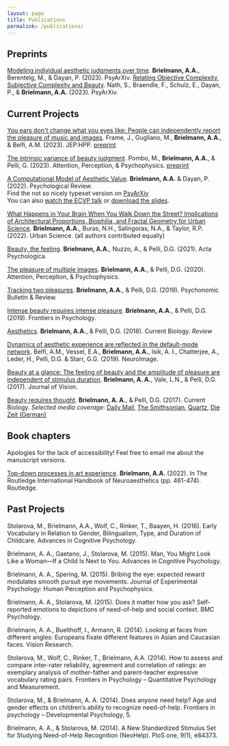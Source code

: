 ```yaml
---
layout: page
title: Publications
permalink: /publications/
---
```


## Preprints
[Modeling individual aesthetic judgments over time]([https://psyarxiv.com/nuep7/](https://osf.io/preprints/psyarxiv/b8rg5/)). **Brielmann, A.A.**, Berentelg, M., & Dayan, P. (2023). PsyArXiv.
[Relating Objective Complexity, Subjective Complexity and Beauty](https://psyarxiv.com/nuep7/). Nath, S., Braendle, F., Schulz, E., Dayan, P., & **Brielmann, A.A.** (2023). PsyArXiv.


## Current Projects
[You ears don't change what you eyes like: People can independently report the pleasure of music and images](https://psycnet.apa.org/record/2023-68634-001). Frame, J., Gugliano, M., **Brielmann, A.A.**, & Belfi, A.M. (2023). JEP:HPP. [preprint](https://psyarxiv.com/keud2/)

[The intrinsic variance of beauty judgment](https://link.springer.com/article/10.3758/s13414-023-02672-x). Pombo, M., **Brielmann, A.A.**, & Pelli, G. (2023). Attention, Perception, & Psychophysics. [preprint](https://psyarxiv.com/jm83e/)

[A Computational Model of Aesthetic Value](https://psycnet.apa.org/record/2022-78031-001). **Brielmann, A.A.** & Dayan, P. (2022). Psychological Review. <br/>
Find the not so nicely typeset version on [PsyArXiv](https://psyarxiv.com/eaqkc/)<br/>
You can also <a href="https://aenneb.github.io/files/BrielmannDayan_talk_ECVP2021_noQA.mp4" target="_blank">watch the ECVP talk</a> or <a href="https://aenneb.github.io/files/BrielmannDayan_ECVP_2021.pdf" target="_blank">download the slides</a>.

[What Happens in Your Brain When You Walk Down the Street? Implications of Architectural Proportions, Biophilia, and Fractal Geometry for Urban Science](https://www.mdpi.com/2413-8851/6/1/3). **Brielmann, A.A.**, Buras, N.H., Salingoras, N.A., & Taylor, R.P. (2022). Urban Science. (all authors contributed equally)

[Beauty, the feeling](https://www.sciencedirect.com/science/article/pii/S0001691821001153). **Brielmann, A.A.**, Nuzzo, A., & Pelli, D.G. (2021). Acta Psychologica.

[The pleasure of multiple images](https://link.springer.com/article/10.3758/s13414-020-02175-z). **Brielmann, A.A.**, & Pelli, D.G. (2020). Attention, Perception, & Psychophysics.

[Tracking two pleasures](https://link.springer.com/article/10.3758/s13423-019-01695-6). **Brielmann, A.A.**, & Pelli, D.G. (2019). Psychonomic Bulletin & Review.

[Intense beauty requires intense pleasure](https://www.frontiersin.org/articles/10.3389/fpsyg.2019.02420/full?report=reader). **Brielmann, A.A.**, & Pelli, D.G. (2019). Frontiers in Psychology.

[Aesthetics](https://www.sciencedirect.com/science/article/pii/S0960982218307668). **Brielmann, A.A.**, & Pelli, D.G. (2018). Current Biology. *Review*

[Dynamics of aesthetic experience are reflected in the default-mode network](https://www.sciencedirect.com/science/article/pii/S105381191832161X). Belfi, A.M., Vessel, E.A., **Brielmann, A.A.**, Isik, A. I., Chatterjee, A., Leder, H., Pelli, D.G. & Starr, G.G. (2019). NeuroImage.

[Beauty at a glance: The feeling of beauty and the amplitude of pleasure are independent of stimulus duration](https://jov.arvojournals.org/article.aspx?articleid=2665844). **Brielmann, A. A.**, Vale, L.N., & Pelli, D.G. (2017). Journal of Vision.

[Beauty requires thought](https://www.sciencedirect.com/science/article/pii/S096098221730427X?via%3Dihub). **Brielmann, A. A.**, & Pelli, D.G. (2017). Current Biology. 
*Selected media coverage*: [Daily Mail](https://www.dailymail.co.uk/sciencetech/article-4496370/Why-stop-pause-appreciate-beauty.html), [The Smithsonian](https://www.smithsonianmag.com/science-nature/distraction-makes-us-less-able-appreciate-beauty-180963315/), [Quartz](https://qz.com/987567/distraction-prevents-us-from-seeing-beauty/), [Die Zeit (German)](https://www.zeit.de/2017/21/psychologie-immanuel-kant-schoenheit-reflex?wt_zmc=koop.ext.zonaudev.spektrumde.feed.wie-empfinden-wir-schoenheit.bildtext.link.x&utm_medium=koop&utm_source=spektrumde_zonaudev_ext&utm_campaign=feed&utm_content=wie-empfinden-wir-schoenheit_bildtext_link_x)


## Book chapters
Apologies for the lack of accessibility! Feel free to email me about the manuscript versions.

[Top-down processes in art experience](https://www.taylorfrancis.com/chapters/edit/10.4324/9781003008675-27/top-processes-art-experience-aenne-brielmann). **Brielmann, A.A.** (2022). In The Routledge International Handbook of Neuroaesthetics (pp. 461-474). Routledge.

## Past Projects

Stolarova, M., Brielmann, A.A., Wolf, C., Rinker, T., Baayen, H. (2016). Early Vocabulary in Relation to Gender, Bilingualism, Type, and Duration of Childcare. Advances in Cognitive Psychology. 

Brielmann, A. A., Gaetano, J., Stolarova, M. (2015). Man, You Might Look Like a Woman—If a Child Is Next to You. Advances in Cognitive Psychology. 

Brielmann, A. A., Spering, M. (2015). Bribing the eye: expected reward modulates smooth pursuit eye movements. Journal of Experimental Psychology: Human Perception and Psychophysics. 

Brielmann, A. A., Stolarova, M. (2015). Does it matter how you ask? Self-reported emotions to depictions of need-of-help and social context. BMC Psychology. 

Brielmann, A. A., Buelthoff, I., Armann, R. (2014). Looking at faces from different angles: Europeans fixate different features in Asian and Caucasian faces. Vision Research. 

Stolarova, M., Wolf, C., Rinker, T., Brielmann, A.A. (2014). How to assess and compare inter-rater reliability, agreement and correlation of ratings: an exemplary analysis of mother-father and parent-teacher expressive vocabulary rating pairs. Frontiers in Psychology – Quantitative Psychology and Measurement. 

Stolarova, M., & Brielmann, A. A. (2014). Does anyone need help? Age and gender effects on children’s ability to recognize need-of-help. Frontiers in psychology – Developmental Psychology, 5. 

Brielmann, A. A., & Stolarova, M. (2014). A New Standardized Stimulus Set for Studying Need-of-Help Recognition (NeoHelp). PloS one, 9(1), e84373.
